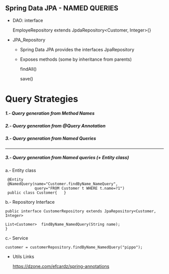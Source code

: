 ## Spring Data JPA - NAMED QUERIES

+ DAO: interface
 
	EmployeRepository extends JpdaRepository<Customer, Integer>{}

+ JPA_Repository

	- Spring Data JPA provides the interfaces JpaRepository
	- Exposes methods (some by inheritance from parents)
	
		findAll()	
		
		save()

# Query Strategies
##### 1.- Query generation from Method Names
##### 2.- Query generation from @Query Annotation
##### 3.- Query generation from Named Queries


---------

##### 3.- Query generation from Named queries (+ Entity class)

a.- Entity class

	 @Entity
	 @NamedQuery(name="Customer.findByName_NameQuery",
	             query="FROM Customer t WHERE t.name=?1")
	 public class Customer{   }

b.- Repository Interface

	public interface CustomerRepository extends JpaRepository<Customer, Integer>
	
	List<Customer>  findByName_NamedQuery(String name);
	}

c.- Service

	customer = customerRepository.findByName_NamedQuery("pippo");

+ Utils Links

	https://dzone.com/efcardz/spring-annotations
	
